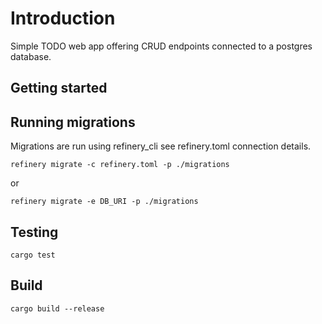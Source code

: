 # Introduction

Simple TODO web app offering CRUD endpoints connected to a postgres database.

## Getting started


## Running migrations

Migrations are run using refinery_cli see refinery.toml connection details.

```
refinery migrate -c refinery.toml -p ./migrations
```
or 
```
refinery migrate -e DB_URI -p ./migrations
```


## Testing

```
cargo test
```

## Build

```
cargo build --release
```
